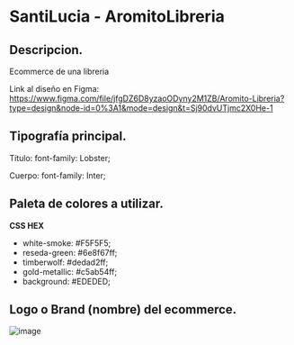 # SantiLucia - AromitoLibreria

## Descripcion.
Ecommerce de una libreria

Link al diseño en Figma: https://www.figma.com/file/jfgDZ6D8yzaoODyny2M1ZB/Aromito-Libreria?type=design&node-id=0%3A1&mode=design&t=Sj90dvUTjmc2X0He-1

## Tipografía principal.

Título:
font-family: Lobster;

Cuerpo:
font-family: Inter;

## Paleta de colores a utilizar.

**CSS HEX**

- white-smoke: #F5F5F5;
- reseda-green: #6e8f67ff;
- timberwolf: #dedad2ff;
- gold-metallic: #c5ab54ff;
- background: #EDEDED;

## Logo o Brand (nombre) del ecommerce.

![image](https://github.com/Luciafsanti/SantiLucia-AromitoLibreria/assets/144744219/ad1e141d-1359-45cb-aa8c-cdb0a97e8fd5)
